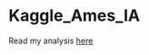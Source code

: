 # Kaggle_Ames_IA
Read my analysis [here](https://nycdatascience.com/blog/student-works/ml-project-ames-ia/)
